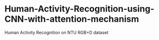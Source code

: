 # Human-Activity-Recognition-using-CNN-with-attention-mechanism
Human Activity Recognition on NTU RGB+D dataset

